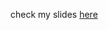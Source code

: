 check my slides <a href="https://docs.google.com/presentation/d/1ofi7cUDQJJxmOmTuBiuD0abBKx0gX6hRlqK_VURd-P8/edit?usp=sharing">here</a>